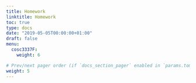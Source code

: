 ```yaml
---
title: Homework
linktitle: Homework
toc: true
type: docs
date: "2019-05-05T00:00:00+01:00"
draft: false
menu:
  cosc3337F:
    weight: 6

# Prev/next pager order (if `docs_section_pager` enabled in `params.toml`)
weight: 5
---
```

